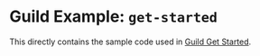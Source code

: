 # Guild Example: `get-started`

This directly contains the sample code used in
[Guild Get Started](https://my.guildai.org/start/use-guild).

